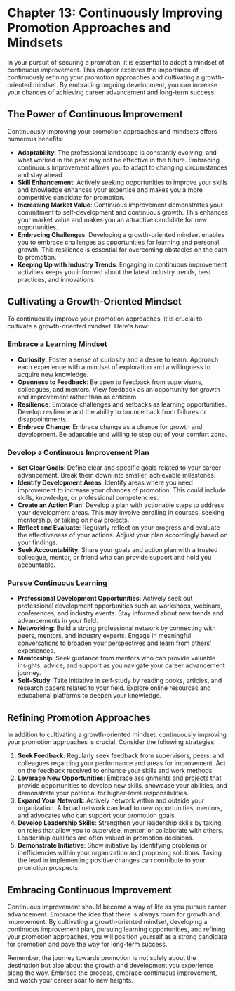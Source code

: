 Chapter 13: Continuously Improving Promotion Approaches and Mindsets
====================================================================

In your pursuit of securing a promotion, it is essential to adopt a mindset of continuous improvement. This chapter explores the importance of continuously refining your promotion approaches and cultivating a growth-oriented mindset. By embracing ongoing development, you can increase your chances of achieving career advancement and long-term success.

The Power of Continuous Improvement
-----------------------------------

Continuously improving your promotion approaches and mindsets offers numerous benefits:

* **Adaptability**: The professional landscape is constantly evolving, and what worked in the past may not be effective in the future. Embracing continuous improvement allows you to adapt to changing circumstances and stay ahead.
* **Skill Enhancement**: Actively seeking opportunities to improve your skills and knowledge enhances your expertise and makes you a more competitive candidate for promotion.
* **Increasing Market Value**: Continuous improvement demonstrates your commitment to self-development and continuous growth. This enhances your market value and makes you an attractive candidate for new opportunities.
* **Embracing Challenges**: Developing a growth-oriented mindset enables you to embrace challenges as opportunities for learning and personal growth. This resilience is essential for overcoming obstacles on the path to promotion.
* **Keeping Up with Industry Trends**: Engaging in continuous improvement activities keeps you informed about the latest industry trends, best practices, and innovations.

Cultivating a Growth-Oriented Mindset
-------------------------------------

To continuously improve your promotion approaches, it is crucial to cultivate a growth-oriented mindset. Here's how:

### Embrace a Learning Mindset

* **Curiosity**: Foster a sense of curiosity and a desire to learn. Approach each experience with a mindset of exploration and a willingness to acquire new knowledge.
* **Openness to Feedback**: Be open to feedback from supervisors, colleagues, and mentors. View feedback as an opportunity for growth and improvement rather than as criticism.
* **Resilience**: Embrace challenges and setbacks as learning opportunities. Develop resilience and the ability to bounce back from failures or disappointments.
* **Embrace Change**: Embrace change as a chance for growth and development. Be adaptable and willing to step out of your comfort zone.

### Develop a Continuous Improvement Plan

* **Set Clear Goals**: Define clear and specific goals related to your career advancement. Break them down into smaller, achievable milestones.
* **Identify Development Areas**: Identify areas where you need improvement to increase your chances of promotion. This could include skills, knowledge, or professional competencies.
* **Create an Action Plan**: Develop a plan with actionable steps to address your development areas. This may involve enrolling in courses, seeking mentorship, or taking on new projects.
* **Reflect and Evaluate**: Regularly reflect on your progress and evaluate the effectiveness of your actions. Adjust your plan accordingly based on your findings.
* **Seek Accountability**: Share your goals and action plan with a trusted colleague, mentor, or friend who can provide support and hold you accountable.

### Pursue Continuous Learning

* **Professional Development Opportunities**: Actively seek out professional development opportunities such as workshops, webinars, conferences, and industry events. Stay informed about new trends and advancements in your field.
* **Networking**: Build a strong professional network by connecting with peers, mentors, and industry experts. Engage in meaningful conversations to broaden your perspectives and learn from others' experiences.
* **Mentorship**: Seek guidance from mentors who can provide valuable insights, advice, and support as you navigate your career advancement journey.
* **Self-Study**: Take initiative in self-study by reading books, articles, and research papers related to your field. Explore online resources and educational platforms to deepen your knowledge.

Refining Promotion Approaches
-----------------------------

In addition to cultivating a growth-oriented mindset, continuously improving your promotion approaches is crucial. Consider the following strategies:

1. **Seek Feedback**: Regularly seek feedback from supervisors, peers, and colleagues regarding your performance and areas for improvement. Act on the feedback received to enhance your skills and work methods.
2. **Leverage New Opportunities**: Embrace assignments and projects that provide opportunities to develop new skills, showcase your abilities, and demonstrate your potential for higher-level responsibilities.
3. **Expand Your Network**: Actively network within and outside your organization. A broad network can lead to new opportunities, mentors, and advocates who can support your promotion goals.
4. **Develop Leadership Skills**: Strengthen your leadership skills by taking on roles that allow you to supervise, mentor, or collaborate with others. Leadership qualities are often valued in promotion decisions.
5. **Demonstrate Initiative**: Show initiative by identifying problems or inefficiencies within your organization and proposing solutions. Taking the lead in implementing positive changes can contribute to your promotion prospects.

Embracing Continuous Improvement
--------------------------------

Continuous improvement should become a way of life as you pursue career advancement. Embrace the idea that there is always room for growth and improvement. By cultivating a growth-oriented mindset, developing a continuous improvement plan, pursuing learning opportunities, and refining your promotion approaches, you will position yourself as a strong candidate for promotion and pave the way for long-term success.

Remember, the journey towards promotion is not solely about the destination but also about the growth and development you experience along the way. Embrace the process, embrace continuous improvement, and watch your career soar to new heights.
